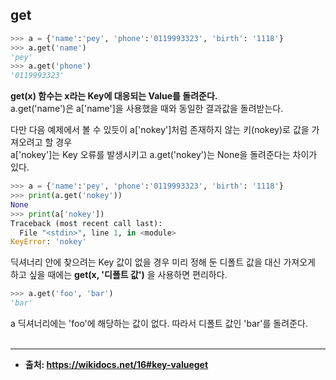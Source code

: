 ## get
```python
>>> a = {'name':'pey', 'phone':'0119993323', 'birth': '1118'}
>>> a.get('name')
'pey'
>>> a.get('phone')
'0119993323'
```
**get(x) 함수는 x라는 Key에 대응되는 Value를 돌려준다.**<br>
a.get('name')은 a['name']을 사용했을 때와 동일한 결과값을 돌려받는다.

다만 다음 예제에서 볼 수 있듯이 a['nokey']처럼 존재하지 않는 키(nokey)로 값을 가져오려고 할 경우<br>
a['nokey']는 Key 오류를 발생시키고 a.get('nokey')는 None을 돌려준다는 차이가 있다. 
```python
>>> a = {'name':'pey', 'phone':'0119993323', 'birth': '1118'}
>>> print(a.get('nokey'))
None
>>> print(a['nokey'])
Traceback (most recent call last):
  File "<stdin>", line 1, in <module>
KeyError: 'nokey'
```
딕셔너리 안에 찾으려는 Key 값이 없을 경우 미리 정해 둔 디폴트 값을 대신 가져오게 하고 싶을 때에는 **get(x, '디폴트 값')** 을 사용하면 편리하다.
```python
>>> a.get('foo', 'bar')
'bar'
```
a 딕셔너리에는 'foo'에 해당하는 값이 없다. 따라서 디폴트 값인 'bar'를 돌려준다.
<br><br>

---

* **출처: https://wikidocs.net/16#key-valueget**























